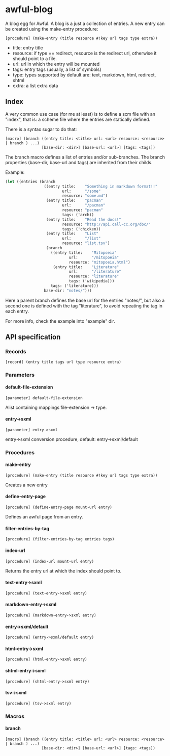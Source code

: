# awful-blog 

A blog egg for Awful. A blog is a just a collection of entries. A new entry can be created using the make-entry procedure:

	[procedure] (make-entry (title resource #!key url tags type extra))

-  title: entry title
-  resource: if type == redirect, resource is the redirect url,
   otherwise it should point to a file.
-  url: url in which the entry will be mounted
-  tags: entry tags (usually, a list of symbols)
-  type: types supported by default are: text, markdown, html, redirect, shtml
-  extra: a list extra data


## Index

A very common use case (for me at least) is to define a scm file with an
"index", that is: a scheme file where the entries are statically defined.

There is a syntax sugar to do that:

    [macro] (branch ((entry title: <title> url: <url> resource: <resource> | branch ) ...)
                    [base-dir: <dir>] [base-url: <url>] [tags: <tags])

The branch macro defines a list of entries and/or sub-branches. The branch
properties (base-dir, base-url and tags) are inherited from their childs.

Example:

```scheme
(let ((entries (branch
                 ((entry title:    "Something in markdown format!!" 
                         url:      "/some" 
                         resource: "some.md")
                  (entry title:    "pacman"
                         url:      "/pacman" 
                         resource: "pacman"
                         tags: ('arch))
                  (entry title:    "Read the docs!"
                         resource: "http://api.call-cc.org/doc/"
                         tags: ('chicken))
                  (entry title:    "List"
                         url:      "/list"
                         resource: "list.tsv")
                  (branch
                    ((entry title:    "Mitopoeia"
                            url:      "/mitopoeia" 
                            resource: "mitopoeia.html")
                     (entry title:    "Literature" 
                            url:      "/literature" 
                            resource: "literature" 
                            tags: ('wikipedia)))
                    tags: ('literature)))
                 base-dir: "notes/")))
```

Here a parent branch defines the base url for the entries "notes/", but also
a second one is defined with the tag "literature", to avoid repeating the tag in
each entry.

For more info, check the example into "example" dir.

## API specification 

### Records 

    [record] (entry title tags url type resource extra)

### Parameters

#### default-file-extension

    [parameter] default-file-extension 

Alist containing mappings file-extension -> type.

####  entry->sxml 

    [parameter] entry->sxml

entry->sxml conversion procedure, default: entry->sxml/default 

### Procedures

#### make-entry

	[procedure] (make-entry (title resource #!key url tags type extra))

Creates a new entry

#### define-entry-page 

    [procedure] (define-entry-page mount-url entry)

Defines an awful page from an entry. 

#### filter-entries-by-tag

    [procedure] (filter-entries-by-tag entries tags)

#### index-url 

    [procedure] (index-url mount-url entry)

Returns the entry url at which the index should point to.

#### text-entry->sxml 

    [procedure] (text-entry->sxml entry)

#### markdown-entry->sxml 

    [procedure] (markdown-entry->sxml entry)

#### entry->sxml/default 

    [procedure] (entry->sxml/default entry)
    
#### html-entry->sxml

    [procedure] (html-entry->sxml entry)

#### shtml-entry->sxml

    [procedure] (shtml-entry->sxml entry)

#### tsv->sxml

    [procedure] (tsv->sxml entry)

### Macros

#### branch

    [macro] (branch ((entry title: <title> url: <url> resource: <resource> | branch ) ...)
                    [base-dir: <dir>] [base-url: <url>] [tags: <tags])
